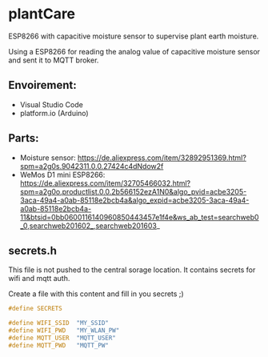# plantCare
ESP8266 with capacitive moisture sensor to supervise plant earth moisture.

Using a ESP8266 for reading the analog value of capacitive moisture sensor and sent it to MQTT broker. 

## Envoirement:
- Visual Studio Code
- platform.io (Arduino)

## Parts:
- Moisture sensor: https://de.aliexpress.com/item/32892951369.html?spm=a2g0s.9042311.0.0.27424c4dNdow2f
- WeMos D1 mini ESP8266: https://de.aliexpress.com/item/32705466032.html?spm=a2g0o.productlist.0.0.2b566152ezA1N0&algo_pvid=acbe3205-3aca-49a4-a0ab-85118e2bcb4a&algo_expid=acbe3205-3aca-49a4-a0ab-85118e2bcb4a-11&btsid=0bb0600116140960850443457e1f4e&ws_ab_test=searchweb0_0,searchweb201602_,searchweb201603_

## secrets.h
This file is not pushed to the central sorage location. It contains secrets for wifi and mqtt auth. 

Create a file with this content and fill in you secrets ;)
```c
#define SECRETS

#define WIFI_SSID  "MY_SSID"
#define WIFI_PWD   "MY_WLAN_PW"
#define MQTT_USER  "MQTT_USER"
#define MQTT_PWD   "MQTT_PW"
```